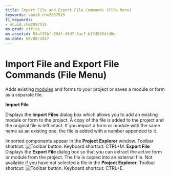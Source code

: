 ```yaml
---
title: Import File and Export File Commands (File Menu)
keywords: vbui6.chm2057515
f1_keywords:
- vbui6.chm2057515
ms.prod: office
ms.assetid: 03af35bf-884f-40d7-4ac7-b17d5384fd0e
ms.date: 06/08/2017
---
```



# Import File and Export File Commands (File Menu)

Adds existing [modules](vbe-glossary.md) and forms to your project or saves a module or form as a separate file.

 **Import File**

Displays the  **Import** **Files** dialog box which allows you to add an existing module or form to the project. A copy of the file is added to the project and the original file is left intact. If you import a form or module with the same name as an existing one, the file is added with a number appended to it.

Imported components appear in the  **Project** **Explorer** window.
Toolbar shortcut: 
![Toolbar button](images/tbr_impt_ZA01201709.gif). Keyboard shortcut: CTRL+M.
 **Export File**
Displays the  **Export** **File** dialog box so that you can extract the active form or module from the project. The file is copied into an external file.
Not available if you have not selected a file in the  **Project** **Explorer**.
Toolbar shortcut: 
![Toolbar button](images/tbr_expt_ZA01201702.gif). Keyboard shortcut: CTRL+E.

